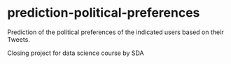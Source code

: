 # prediction-political-preferences

Prediction of the political preferences of the indicated users based on their Tweets.

Closing project for data science course by SDA
